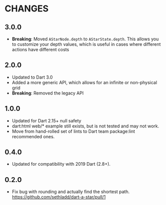 # CHANGES

## 3.0.0
* **Breaking**: Moved `AStarNode.depth` to `AStarState.depth`. This allows you to customize your depth values, which is useful in cases where different actions have different costs

## 2.0.0
* Updated to Dart 3.0
* Added a more generic API, which allows for an infinite or non-physical grid
* **Breaking**: Removed the legacy API

## 1.0.0
* Updated for Dart 2.15+ null safety
* dart:html web/* example still exists, but is not tested and may not work.
* Move from hand-rolled set of lints to Dart team package:lint recommended ones.

## 0.4.0
* Updated for compatibility with 2019 Dart (2.8+).

## 0.2.0

* Fix bug with rounding and actually find the shortest path.
  https://github.com/sethladd/dart-a-star/pull/1